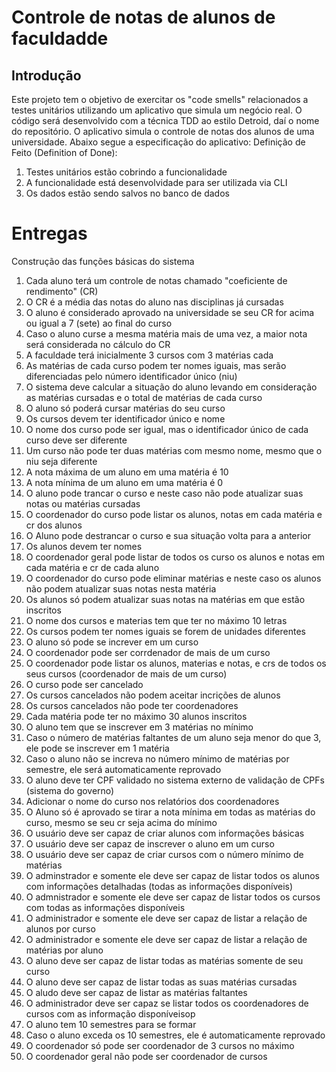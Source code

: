 # Controle de notas de alunos de faculdadde
## Introdução
Este projeto tem o objetivo de exercitar os "code smells" relacionados a testes unitários utilizando um aplicativo que simula um negócio real.
O código será desenvolvido com a técnica TDD ao estilo Detroid, daí o nome do repositório.
O aplicativo simula o controle de notas dos alunos de uma universidade. Abaixo segue a especificação do aplicativo:
Definição de Feito (Definition of Done):
1. Testes unitários estão cobrindo a funcionalidade
2. A funcionalidade está desenvolvidade para ser utilizada via CLI
3. Os dados estão sendo salvos no banco de dados
# Entregas
Construção das funções básicas do sistema
1. Cada aluno terá um controle de notas chamado "coeficiente de rendimento" (CR)
2. O CR é a média das notas do aluno nas disciplinas já cursadas
3. O aluno é considerado aprovado na universidade se seu CR for acima ou igual a 7 (sete) ao final do curso
4. Caso o aluno curse a mesma matéria mais de uma vez, a maior nota será considerada no cálculo do CR
5. A faculdade terá inicialmente 3 cursos com 3 matérias cada
6. As matérias de cada curso podem ter nomes iguais, mas serão diferenciadas pelo número identificador único (niu)
7. O sistema deve calcular a situação do aluno levando em consideração as matérias cursadas e o total de matérias de cada curso
8. O aluno só poderá cursar matérias do seu curso
9. Os cursos devem ter identificador único e nome
10. O nome dos curso pode ser igual, mas o identificador único de cada curso deve ser diferente
11. Um curso não pode ter duas matérias com mesmo nome, mesmo que o niu seja diferente
12. A nota máxima de um aluno em uma matéria é 10
13. A nota mínima de um aluno em uma matéria é 0
14. O aluno pode trancar o curso e neste caso não pode atualizar suas notas ou matérias cursadas
15. O coordenador do curso pode listar os alunos, notas em cada matéria e cr dos alunos
16. O Aluno pode destrancar o curso e sua situação volta para a anterior
17. Os alunos devem ter nomes
18. O coordenador geral pode listar de todos os curso os alunos e notas em cada matéria e cr de cada aluno
19. O coordenador do curso pode eliminar matérias e neste caso os alunos não podem atualizar suas notas nesta matéria
20. Os alunos só podem atualizar suas notas na matérias em que estão inscritos
21. O nome dos cursos e materias tem que ter no máximo 10 letras
22. Os cursos podem ter nomes iguais se forem de unidades diferentes
23. O aluno só pode se increver em um curso
24. O coordenador pode ser corrdenador de mais de um curso
25. O coordenador pode listar os alunos, materias e notas, e crs de todos os seus cursos (coordenador de mais de um curso)
26. O curso pode ser cancelado
27. Os cursos cancelados não podem aceitar incrições de alunos
28. Os cursos cancelados não pode ter coordenadores
29. Cada matéria pode ter no máximo 30 alunos inscritos
30. O aluno tem que se inscrever em 3 matérias no mínimo
31. Caso o número de matérias faltantes de um aluno seja menor do que 3, ele pode se inscrever em 1 matéria
32. Caso o aluno não se increva no número mínimo de matérias por semestre, ele será automaticamente reprovado
33. O aluno deve ter CPF validado no sistema externo de validação de CPFs (sistema do governo)
34. Adicionar o nome do curso nos relatórios dos coordenadores
35. O Aluno só é aprovado se tirar a nota mínima em todas as matérias do curso, mesmo se seu cr seja acima do mínimo
36. O usuário deve ser capaz de criar alunos com informações básicas
37. O usuário deve ser capaz de inscrever o aluno em um curso
38. O usuário deve ser capaz de criar cursos com o número mínimo de matérias
39. O adminstrador e somente ele deve ser capaz de listar todos os alunos com informações detalhadas (todas as informações disponíveis)
40. O admnistrador e somente ele deve ser capaz de listar todos os cursos com todas as informações disponíveis
41. O administrador e somente ele deve ser capaz de listar a relação de alunos por curso
42. O administrador e somente ele deve ser capaz de listar a relação de matérias por aluno
43. O aluno deve ser capaz de listar todas as matérias somente de seu curso
44. O aluno deve ser capaz de listar todas as suas matérias cursadas
45. O aludo deve ser capaz de listar as matérias faltantes
46. O administrador deve ser capaz se listar todos os coordenadores de cursos com as informação disponíveisop
47. O aluno tem 10 semestres para se formar
48. Caso o aluno exceda os 10 semestres, ele é automaticamente reprovado
49. O coordenador só pode ser coordenador de 3 cursos no máximo
50. O coordenador geral não pode ser coordenador de cursos